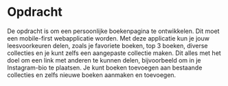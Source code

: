 # Opdracht

De opdracht is om een persoonlijke boekenpagina te ontwikkelen. Dit moet een mobile-first webapplicatie worden. Met deze applicatie kun je jouw leesvoorkeuren delen, zoals je favoriete boeken, top 3 boeken, diverse collecties en je kunt zelfs een aangepaste collectie maken. Dit alles met het doel om een link met anderen te kunnen delen, bijvoorbeeld om in je Instagram-bio te plaatsen. Je kunt boeken toevoegen aan bestaande collecties en zelfs nieuwe boeken aanmaken en toevoegen.